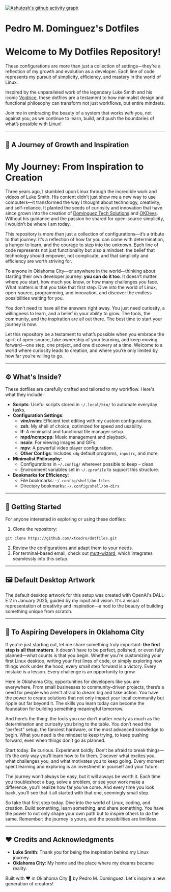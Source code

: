 [![Ashutosh's github activity graph](https://github-readme-activity-graph.vercel.app/graph?username=xtcedro&bg_color=ffcfe9&color=9e4c98&line=9e4c98&point=403d3d&area=true&hide_border=true)](https://github.com/ashutosh00710/github-readme-activity-graph)

# Pedro M. Dominguez's Dotfiles

# Welcome to My Dotfiles Repository! 

These configurations are more than just a collection of settings—they’re a reflection of my growth and evolution as a developer. Each line of code represents my pursuit of simplicity, efficiency, and mastery in the world of Linux.

Inspired by the unparalleled work of the legendary Luke Smith and his iconic [Voidrice](https://github.com/LukeSmithxyz/voidrice.git), these dotfiles are a testament to how minimalist design and functional philosophy can transform not just workflows, but entire mindsets.

Join me in embracing the beauty of a system that works *with* you, not against you, as we continue to learn, build, and push the boundaries of what’s possible with Linux!


---

## 🌟 A Journey of Growth and Inspiration

# My Journey: From Inspiration to Creation

Three years ago, I stumbled upon Linux through the incredible work and videos of Luke Smith. His content didn’t just show me a new way to use computers—it transformed the way I thought about technology, creativity, and self-reliance. It planted the seeds of curiosity and innovation that have since grown into the creation of [Dominguez Tech Solutions](https://www.domingueztechsolutions.com) and [OKDevs](https://www.okdevs.xyz). Without his guidance and the passion he shared for open-source simplicity, I wouldn’t be where I am today.

This repository is more than just a collection of configurations—it’s a tribute to that journey. It’s a reflection of how far you can come with determination, a hunger to learn, and the courage to step into the unknown. Each line of code represents not just functionality but also a mindset: the belief that technology should empower, not complicate, and that simplicity and efficiency are worth striving for.

To anyone in Oklahoma City—or anywhere in the world—thinking about starting their own developer journey: **you can do it too**. It doesn’t matter where you start, how much you know, or how many challenges you face. What matters is that you take that first step. Dive into the world of Linux, open-source, programming, and innovation, and discover the endless possibilities waiting for you.

You don’t need to have all the answers right away. You just need curiosity, a willingness to learn, and a belief in your ability to grow. The tools, the community, and the inspiration are all out there. The best time to start your journey is now.

Let this repository be a testament to what’s possible when you embrace the spirit of open-source, take ownership of your learning, and keep moving forward—one step, one project, and one discovery at a time. Welcome to a world where curiosity leads to creation, and where you’re only limited by how far you’re willing to go.


---

## ⚙️ What's Inside?

These dotfiles are carefully crafted and tailored to my workflow. Here's what they include:

- **Scripts**: Useful scripts stored in `~/.local/bin/` to automate everyday tasks.
- **Configuration Settings**:
  - **vim/nvim**: Efficient text editing with my custom configurations.
  - **zsh**: My shell of choice, optimized for speed and usability.
  - **lf**: A minimalist and functional file manager setup.
  - **mpd/ncmpcpp**: Music management and playback.
  - **nsxiv**: For viewing images and GIFs.
  - **mpv**: A powerful video player configuration.
  - **Other Configs**: Includes `xdg` default programs, `inputrc`, and more.
- **Minimalist Philosophy**:
  - Configurations in `~/.config/` wherever possible to keep `~` clean.
  - Environment variables set in `~/.zprofile` to support this structure.
- **Bookmarks for Efficiency**:
  - File bookmarks: `~/.config/shell/bm-files`
  - Directory bookmarks: `~/.config/shell/bm-dirs`

---

## 🚀 Getting Started

For anyone interested in exploring or using these dotfiles:
1. Clone the repository:

```
git clone https://github.com/xtcedro/dotfiles.git
```

2. Review the configurations and adapt them to your needs.
3. For terminal-based email, check out [mutt-wizard](https://github.com/lukesmithxyz/mutt-wizard), which integrates seamlessly into this setup.

---

## 🖼️ Default Desktop Artwork

The default desktop artwork for this setup was created with OpenAI's DALL-E 2 in January 2025, guided by my input and vision. It's a visual representation of creativity and inspiration—a nod to the beauty of building something unique from scratch.

---

## 🌟 To Aspiring Developers in Oklahoma City

If you're just starting out, let me share something truly important: **the first step is all that matters**. It doesn’t have to be perfect, polished, or even fully planned—what counts is that you begin. Whether you're customizing your first Linux desktop, writing your first lines of code, or simply exploring how things work under the hood, every small step forward is a victory. Every mistake is a lesson. Every challenge is an opportunity to grow.

Here in Oklahoma City, opportunities for developers like you are everywhere. From small businesses to community-driven projects, there’s a need for people who aren’t afraid to dream big and take action. You have the power to create solutions that not only impact your local community but ripple out far beyond it. The skills you learn today can become the foundation for building something meaningful tomorrow.

And here’s the thing: the tools you use don’t matter nearly as much as the determination and curiosity you bring to the table. You don’t need the “perfect” setup, the fanciest hardware, or the most advanced knowledge to begin. What you need is the mindset to keep trying, to keep pushing forward, even when things don’t go as planned.

Start today. Be curious. Experiment boldly. Don’t be afraid to break things—it’s the only way you’ll learn how to fix them. Discover what excites you, what challenges you, and what motivates you to keep going. Every moment spent learning and exploring is an investment in yourself and your future.

The journey won’t always be easy, but it will always be worth it. Each time you troubleshoot a bug, solve a problem, or see your work make a difference, you’ll realize how far you’ve come. And every time you look back, you’ll see that it all started with that one, seemingly small step.

So take that first step today. Dive into the world of Linux, coding, and creation. Build something, learn something, and share something. You have the power to not only shape your own path but to inspire others to do the same. Remember: the journey is yours, and the possibilities are limitless.

---

## ❤️ Credits and Acknowledgments

- **Luke Smith**: Thank you for being the inspiration behind my Linux journey.
- **Oklahoma City**: My home and the place where my dreams became reality.

Built with ❤️ in Oklahoma City 🌆 by Pedro M. Dominguez. Let's inspire a new generation of creators!
